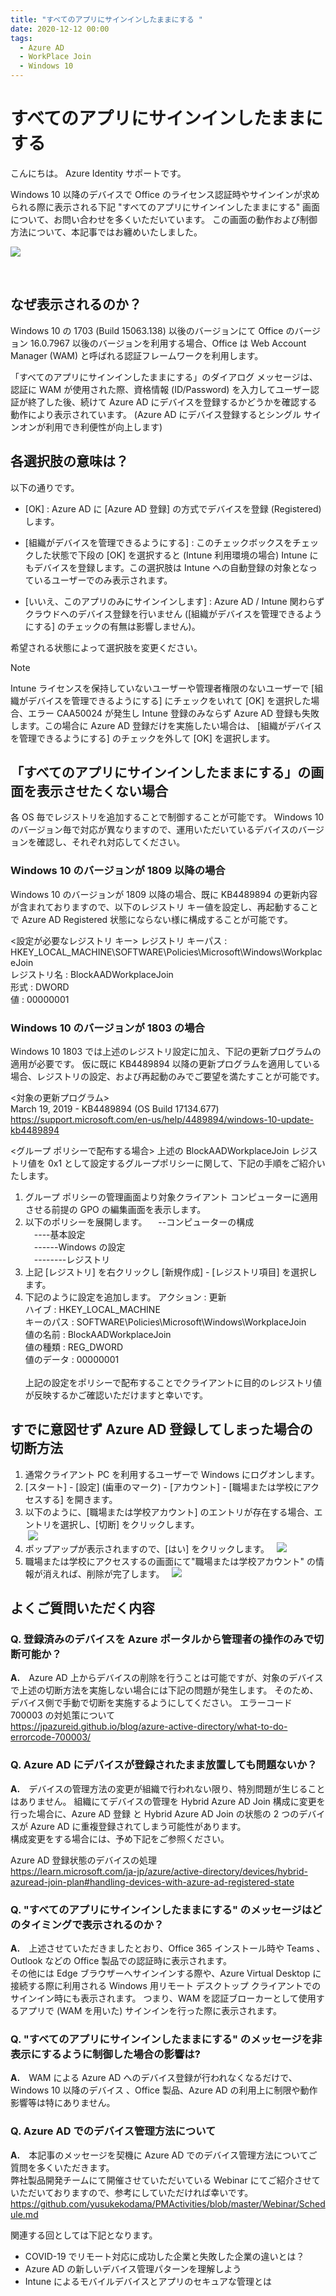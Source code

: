 ```yaml
---
title: "すべてのアプリにサインインしたままにする "
date: 2020-12-12 00:00
tags:
  - Azure AD
  - WorkPlace Join
  - Windows 10
---
```


# すべてのアプリにサインインしたままにする 

こんにちは。 Azure Identity サポートです。  

Windows 10 以降のデバイスで Office のライセンス認証時やサインインが求められる際に表示される下記 "すべてのアプリにサインインしたままにする" 画面について、お問い合わせを多くいただいています。
この画面の動作および制御方法について、本記事ではお纏めいたしました。  


![](./WorkPlaceJoin/WorkPlaceJoin.png)

  
## なぜ表示されるのか？
Windows 10 の 1703 (Build 15063.138) 以後のバージョンにて Office のバージョン 16.0.7967 以後のバージョンを利用する場合、Office は Web Account Manager (WAM) と呼ばれる認証フレームワークを利用します。  

「すべてのアプリにサインインしたままにする」のダイアログ メッセージは、認証に WAM が使用された際、資格情報 (ID/Password) を入力してユーザー認証が終了した後、続けて Azure AD にデバイスを登録するかどうかを確認する動作により表示されています。  (Azure AD にデバイス登録するとシングル サインオンが利用でき利便性が向上します)



## 各選択肢の意味は？
以下の通りです。

- [OK] : Azure AD に [Azure AD 登録] の方式でデバイスを登録 (Registered) します。

- [組織がデバイスを管理できるようにする] : このチェックボックスをチェックした状態で下段の [OK] を選択すると (Intune 利用環境の場合) Intune にもデバイスを登録します。この選択肢は Intune への自動登録の対象となっているユーザーでのみ表示されます。

- [いいえ、このアプリのみにサインインします] : Azure AD / Intune 関わらずクラウドへのデバイス登録を行いません ([組織がデバイスを管理できるようにする] のチェックの有無は影響しません)。

希望される状態によって選択肢を変更ください。

>[!NOTE]
> Intune ライセンスを保持していないユーザーや管理者権限のないユーザーで [組織がデバイスを管理できるようにする] にチェックをいれて [OK] を選択した場合、エラー CAA50024 が発生し Intune 登録のみならず Azure AD 登録も失敗します。この場合に Azure AD 登録だけを実施したい場合は、 [組織がデバイスを管理できるようにする] のチェックを外して [OK] を選択します。



## 「すべてのアプリにサインインしたままにする」の画面を表示させたくない場合  
各 OS 毎でレジストリを追加することで制御することが可能です。
Windows 10 のバージョン毎で対応が異なりますので、運用いただいているデバイスのバージョンを確認し、それぞれ対応してください。
 
### Windows 10 のバージョンが 1809 以降の場合  
Windows 10 のバージョンが 1809 以降の場合、既に KB4489894 の更新内容が含まれておりますので、以下のレジストリ キー値を設定し、再起動することで Azure AD Registered 状態にならない様に構成することが可能です。
 
<設定が必要なレジストリ キー>
 レジストリ キーパス : HKEY_LOCAL_MACHINE\SOFTWARE\Policies\Microsoft\Windows\WorkplaceJoin  
 レジストリ名 : BlockAADWorkplaceJoin  
 形式 : DWORD  
 値 : 00000001    
  
  
### Windows 10 のバージョンが 1803 の場合  
Windows 10 1803 では上述のレジストリ設定に加え、下記の更新プログラムの適用が必要です。
仮に既に KB4489894 以降の更新プログラムを適用している場合、レジストリの設定、および再起動のみでご要望を満たすことが可能です。
 
<対象の更新プログラム>  
  March 19, 2019 - KB4489894 (OS Build 17134.677) 
  <https://support.microsoft.com/en-us/help/4489894/windows-10-update-kb4489894> 
   
   
<グループ ポリシーで配布する場合>
上述の BlockAADWorkplaceJoin レジストリ値を 0x1 として設定するグループポリシーに関して、下記の手順をご紹介いたします。
1. グループ ポリシーの管理画面より対象クライアント コンピューターに適用させる前提の GPO の編集画面を表示します。
2. 以下のポリシーを展開します。
　--コンピューターの構成  
　----基本設定  
　------Windows の設定  
　--------レジストリ
3. 上記 [レジストリ] を右クリックし [新規作成] - [レジストリ項目] を選択します。
4. 下記のように設定を追加します。
  アクション : 更新  
  ハイブ : HKEY_LOCAL_MACHINE  
  キーのパス : SOFTWARE\Policies\Microsoft\Windows\WorkplaceJoin  
  値の名前 : BlockAADWorkplaceJoin  
  値の種類 : REG_DWORD  
  値のデータ : 00000001  
   
上記の設定をポリシーで配布することでクライアントに目的のレジストリ値が反映するかご確認いただけますと幸いです。
  

  
## すでに意図せず Azure AD 登録してしまった場合の切断方法  
1. 通常クライアント PC を利用するユーザーで Windows にログオンします。  
2. [スタート] - [設定] (歯車のマーク) - [アカウント] - [職場または学校にアクセスする] を開きます。  
3. 以下のように、[職場または学校アカウント] のエントリが存在する場合、エントリを選択し、[切断] をクリックします。  
 ![](./WorkPlaceJoin/WorkPlaceJoin1.png)  
4. ポップアップが表示されますので、[はい] をクリックします。 
 ![](./WorkPlaceJoin/WorkPlaceJoin2.png)  
5. 職場または学校にアクセスするの画面にて"職場または学校アカウント" の情報が消えれば、削除が完了します。
  ![](./WorkPlaceJoin/WorkPlaceJoin3.png)



## よくご質問いただく内容  
### **Q. 登録済みのデバイスを Azure ポータルから管理者の操作のみで切断可能か？**  
**A.**　Azure AD 上からデバイスの削除を行うことは可能ですが、対象のデバイスで上述の切断方法を実施しない場合には下記の問題が発生します。
そのため、デバイス側で手動で切断を実施するようにしてください。
エラーコード 700003 の対処策について  
https://jpazureid.github.io/blog/azure-active-directory/what-to-do-errorcode-700003/  
  
  
### **Q. Azure AD にデバイスが登録されたまま放置しても問題ないか？**  
**A.**　デバイスの管理方法の変更が組織で行われない限り、特別問題が生じることはありません。
組織にてデバイスの管理を Hybrid Azure AD Join 構成に変更を行った場合に、Azure AD 登録 と Hybrid Azure AD Join の状態の 2 つのデバイスが Azure AD に重複登録されてしまう可能性があります。  
構成変更をする場合には、予め下記をご参照ください。  
  
Azure AD 登録状態のデバイスの処理  
https://learn.microsoft.com/ja-jp/azure/active-directory/devices/hybrid-azuread-join-plan#handling-devices-with-azure-ad-registered-state

  
### **Q. "すべてのアプリにサインインしたままにする" のメッセージはどのタイミングで表示されるのか？**  
**A.**　上述させていただきましたとおり、Office 365 インストール時や Teams 、Outlook などの Office 製品での認証時に表示されます。  
その他には Edge ブラウザーへサインインする際や、Azure Virtual Desktop に接続する際に利用される Windows 用リモート デスクトップ クライアントでのサインイン時にも表示されます。
つまり、WAM を認証ブローカーとして使用するアプリで (WAM を用いた) サインインを行った際に表示されます。
  
  
### **Q. "すべてのアプリにサインインしたままにする" のメッセージを非表示にするように制御した場合の影響は?**  
**A.**　WAM による Azure AD へのデバイス登録が行われなくなるだけで、Windows 10 以降のデバイス 、Office 製品、Azure AD の利用上に制限や動作影響等は特にありません。  
  
  
### **Q. Azure AD でのデバイス管理方法について**  
**A.**　本記事のメッセージを契機に Azure AD でのデバイス管理方法についてご質問を多くいただきます。  
弊社製品開発チームにて開催させていただいている Webinar にてご紹介させていただいておりますので、参考にしていただければ幸いです。  
https://github.com/yusukekodama/PMActivities/blob/master/Webinar/Schedule.md
  
関連する回としては下記となります。  
- COVID-19 でリモート対応に成功した企業と失敗した企業の違いとは？  
- Azure AD の新しいデバイス管理パターンを理解しよう  
- Intune によるモバイルデバイスとアプリのセキュアな管理とは  
